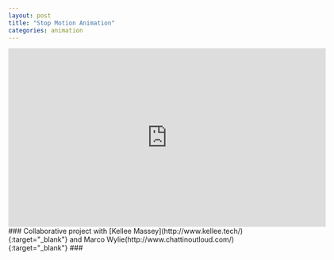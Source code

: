 ```yaml
---
layout: post
title: "Stop Motion Animation"
categories: animation
---
```


<p></p>
<iframe src="https://player.vimeo.com/video/240929174" width="640" height="360" frameborder="0" webkitallowfullscreen mozallowfullscreen allowfullscreen></iframe>
### Collaborative project with [Kellee Massey](http://www.kellee.tech/){:target="_blank"} and Marco Wylie(http://www.chattinoutloud.com/){:target="_blank"} ###
